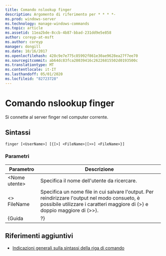 ```yaml
---
title: Comando nslookup finger
description: Argomento di riferimento per * * * *-
ms.prod: windows-server
ms.technology: manage-windows-commands
ms.topic: article
ms.assetid: 11ea2bde-8ccb-4b87-bbad-231dd9e5e858
author: coreyp-at-msft
ms.author: coreyp
manager: dongill
ms.date: 10/16/2017
ms.openlocfilehash: 428c9e7e775c85992f861e30ae9628ea27f7ee70
ms.sourcegitcommit: ab64dc83fca28039416c26226815502d0193500c
ms.translationtype: MT
ms.contentlocale: it-IT
ms.lasthandoff: 05/01/2020
ms.locfileid: "82723728"
---
```

# <a name="nslookup-finger-command"></a>Comando nslookup finger



Si connette al server finger nel computer corrente.

## <a name="syntax"></a>Sintassi

```
finger [<UserName>] [{[>] <FileName>|[>>] <FileName>}]
```

### <a name="parameters"></a>Parametri

|  Parametro  |                                                                               Descrizione                                                                               |
|-------------|-------------------------------------------------------------------------------------------------------------------------------------------------------------------------|
| \<Nome utente> |                                                               Specifica il nome dell'utente da ricercare.                                                                |
| \<> FileName | Specifica un nome file in cui salvare l'output. Per reindirizzare l'output nel modo consueto, è possibile utilizzare i caratteri maggiore di (>) e doppio maggiore di (>>). |
|    {Guida    |                                                                                   ?}                                                                                    |

## <a name="additional-references"></a>Riferimenti aggiuntivi

- [Indicazioni generali sulla sintassi della riga di comando](command-line-syntax-key.md)